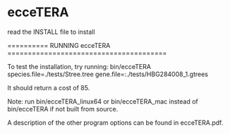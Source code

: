 # ecceTERA

read the INSTALL file to install


========== RUNNING ecceTERA =======================================

To test the installation, try running: 
bin/ecceTERA species.file=./tests/Stree.tree gene.file=:./tests/HBG284008_1.gtrees 

It should return a cost of 85.

Note: run bin/ecceTERA_linux64 or bin/ecceTERA_mac instead of bin/ecceTERA if not built from source.

A description of the other program options can be found in ecceTERA.pdf.

